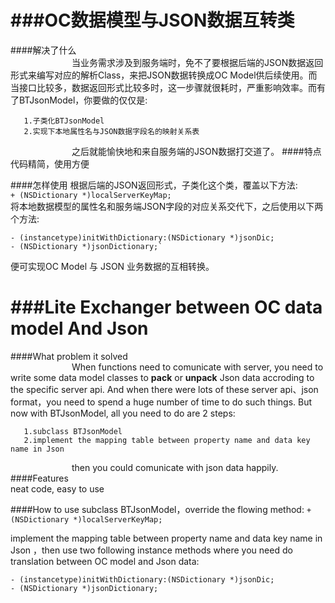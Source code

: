 ###OC数据模型与JSON数据互转类    
======   
####解决了什么    
&emsp;&emsp;&emsp;&emsp;&emsp;&emsp;&emsp;当业务需求涉及到服务端时，免不了要根据后端的JSON数据返回形式来编写对应的解析Class，来把JSON数据转换成OC Model供后续使用。而当接口比较多，数据返回形式比较多时，这一步骤就很耗时，严重影响效率。而有了BTJsonModel，你要做的仅仅是:   

       1.子类化BTJsonModel  
       2.实现下本地属性名与JSON数据字段名的映射关系表     
       
   &emsp;&emsp;&emsp;&emsp;&emsp;&emsp;&emsp;之后就能愉快地和来自服务端的JSON数据打交道了。
####特点   
代码精简，使用方便     

####怎样使用
根据后端的JSON返回形式，子类化这个类，覆盖以下方法:   
         `+ (NSDictionary *)localServerKeyMap;`   
         将本地数据模型的属性名和服务端JSON字段的对应关系交代下，之后使用以下两个方法:  
         
    - (instancetype)initWithDictionary:(NSDictionary *)jsonDic;
    - (NSDictionary *)jsonDictionary;`    
         
   便可实现OC Model 与 JSON 业务数据的互相转换。  
   
   
   
###Lite Exchanger between OC data model And Json    
======   
####What problem it solved   
&emsp;&emsp;&emsp;&emsp;&emsp;&emsp;&emsp;When functions need to comunicate with server, you need to write some data model classes to **pack** or **unpack** Json data accroding to the specific server api. And when there were lots of these server api、json format，you need to spend a huge number of time to do such things. But now with BTJsonModel, all you need to do are 2 steps:     

       1.subclass BTJsonModel  
       2.implement the mapping table between property name and data key name in Json      
       
   &emsp;&emsp;&emsp;&emsp;&emsp;&emsp;&emsp;then you could comunicate with json data happily.
####Features   
neat code, easy to use

####How to use
subclass BTJsonModel，override the flowing method: 
         `+ (NSDictionary *)localServerKeyMap;`   
         
implement the mapping table between property name and data key name in Json ，then use two following instance methods where you need do translation between OC model and Json data:  
         
    - (instancetype)initWithDictionary:(NSDictionary *)jsonDic;
    - (NSDictionary *)jsonDictionary;   
 
